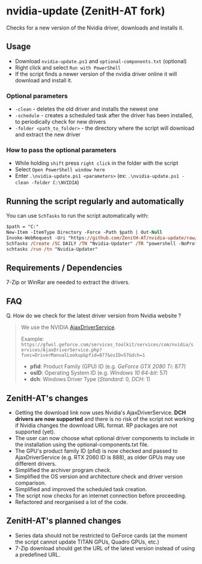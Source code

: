 # nvidia-update (ZenitH-AT fork)

Checks for a new version of the Nvidia driver, downloads and installs it.

## Usage

* Download `nvidia-update.ps1` and `optional-components.txt` (optional)
* Right click and select `Run with PowerShell`
* If the script finds a newer version of the nvidia driver online it will download and install it.

### Optional parameters

* `-clean` - deletes the old driver and installs the newest one
* `-schedule` - creates a scheduled task after the driver has been installed, to periodically check for new drivers
* `-folder <path_to_folder>` - the directory where the script will download and extract the new driver

### How to pass the optional parameters

* While holding `shift` press `right click` in the folder with the script
* Select `Open PowerShell window here`
* Enter `.\nvidia-update.ps1 <parameters>` (ex: `.\nvidia-update.ps1 -clean -folder C:\NVIDIA`)

## Running the script regularly and automatically

You can use `SchTasks` to run the script automatically with:

```ps
$path = "C:"
New-Item -ItemType Directory -Force -Path $path | Out-Null
Invoke-WebRequest -Uri "https://github.com/ZenitH-AT/nvidia-update/raw/master/nvidia.ps1" -OutFile "$path\nvidia.ps1" -UseBasicParsing
SchTasks /Create /SC DAILY /TN "Nvidia-Updater" /TR "powershell -NoProfile -ExecutionPolicy Bypass -File $path\nvidia.ps1" /ST 10:00
schtasks /run /tn "Nvidia-Updater"
```

## Requirements / Dependencies

7-Zip or WinRar are needed to extract the drivers.

## FAQ

Q. How do we check for the latest driver version from Nvidia website ?

> We use the NVIDIA [AjaxDriverService](https://gfwsl.geforce.com/services_toolkit/services/com/nvidia/services/AjaxDriverService.php).
>
> Example:
> ```https://gfwsl.geforce.com/services_toolkit/services/com/nvidia/services/AjaxDriverService.php?func=DriverManualLookup&pfid=877&osID=57&dch=1```
>
> * **pfid**: Product Family (GPU) ID (e.g. _GeForce GTX 2080 Ti_: 877)
> * **osID**: Operating System ID (e.g. _Windows 10 64-bit_: 57)
> * **dch**: Windows Driver Type (_Standard_: 0, _DCH_: 1)

## ZenitH-AT's changes

* Getting the download link now uses Nvidia's AjaxDriverService. **DCH drivers are now supported** and there is no risk of the script not working if Nvidia changes the download URL format. RP packages are not supported (yet).
* The user can now choose what optional driver components to include in the installation using the optional-components.txt file.
* The GPU's product family ID (pfid) is now checked and passed to AjaxDriverService (e.g. RTX 2060 ID is 888), as older GPUs may use different drivers.
* Simplified the archiver program check.
* Simplified the OS version and architecture check and driver version comparison.
* Simplified and improved the scheduled task creation.
* The script now checks for an internet connection before proceeding.
* Refactored and reorganised a lot of the code.

## ZenitH-AT's planned changes
* Series data should not be restricted to GeForce cards (at the moment the script cannot update TITAN GPUs, Quadro GPUs, etc.)
* 7-Zip download should get the URL of the latest version instead of using a predefined URL.

